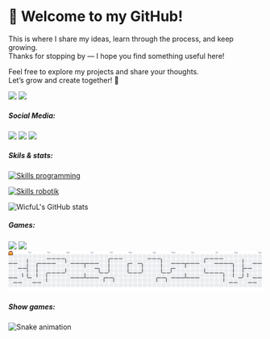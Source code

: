 # 👋 Welcome to my GitHub!

This is where I share my ideas, learn through the process, and keep growing.  
Thanks for stopping by — I hope you find something useful here!

Feel free to explore my projects and share your thoughts.  
Let’s grow and create together! 🚀

<img src="https://img.shields.io/badge/Windows-0078D6?style=for-the-badge&logo=windows&logoColor=white" />
<img src="https://img.shields.io/badge/Linux-FCC624?style=for-the-badge&logo=linux&logoColor=black" />

##### Social Media:
<a href="mailto:wicful.15@gmail.com"><img src="https://img.shields.io/badge/Gmail-D14836?style=for-the-badge&logo=gmail&logoColor=white" /></a>
<a href="https://t.me/akuwiccc"><img src="https://img.shields.io/badge/Telegram-2CA5E0?style=for-the-badge&logo=telegram&logoColor=white" /></a>
<a href="https://www.instagram.com/wicful_"><img src="https://img.shields.io/badge/Instagram-E4405F?style=for-the-badge&logo=instagram&logoColor=white" /></a>

##### Skils & stats:
[![Skills programming](https://skillicons.dev/icons?i=html,css,php,dart,flutter,python,react,redhat)](https://skillicons.dev)

[![Skills robotik](https://skillicons.dev/icons?i=arduino,raspberrypi)](https://skillicons.dev)

![WicfuL's GitHub stats](https://github-readme-stats.vercel.app/api?username=WicfuL-io&hide=contribs,prs&show_icons=true&theme=tokyonight)

##### Games:
<img src="https://img.shields.io/badge/Steam-000000?style=for-the-badge&logo=steam&logoColor=whitev" />
<img src="https://img.shields.io/badge/Epic%20Games-313131?style=for-the-badge&logo=Epic%20Games&logoColor=white" />

<picture>
  <source media="(prefers-color-scheme: dark)" srcset="https://raw.githubusercontent.com/WicfuL-io/WicfuL-io/output/pacman-contribution-graph-dark.svg">
  <source media="(prefers-color-scheme: light)" srcset="https://raw.githubusercontent.com/WicfuL-io/WicfuL-io/output/pacman-contribution-graph.svg">
  <img alt="pacman contribution graph" src="https://raw.githubusercontent.com/WicfuL-io/WicfuL-io/output/pacman-contribution-graph.svg">
</picture>

##### Show games:

<img src="https://raw.githubusercontent.com/WicfuL-io/WicfuL-io/output/snake.svg" alt="Snake animation" />

###

